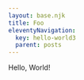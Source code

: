 ```yaml
---
layout: base.njk
title: Foo
eleventyNavigation:
  key: hello-world3
  parent: posts
---
```

Hello, World!